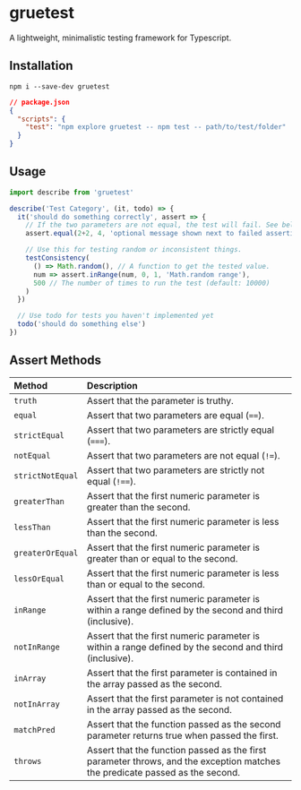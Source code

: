 # gruetest

A lightweight, minimalistic testing framework for Typescript.

## Installation

```
npm i --save-dev gruetest
```

```json
// package.json
{
  "scripts": {
    "test": "npm explore gruetest -- npm test -- path/to/test/folder"
  }
}
```

## Usage

```js
import describe from 'gruetest'

describe('Test Category', (it, todo) => {
  it('should do something correctly', assert => {
    // If the two parameters are not equal, the test will fail. See below for a full list of assert functions.
    assert.equal(2+2, 4, 'optional message shown next to failed assertions')

    // Use this for testing random or inconsistent things.
    testConsistency(
      () => Math.random(), // A function to get the tested value.
      num => assert.inRange(num, 0, 1, 'Math.random range'),
      500 // The number of times to run the test (default: 10000)
    )
  })

  // Use todo for tests you haven't implemented yet
  todo('should do something else')
})
```

## Assert Methods

| Method | Description
| :-- | :--
| `truth` | Assert that the parameter is truthy.
| `equal` | Assert that two parameters are equal (`==`).
| `strictEqual` | Assert that two parameters are strictly equal (`===`).
| `notEqual` | Assert that two parameters are not equal (`!=`).
| `strictNotEqual` | Assert that two parameters are strictly not equal (`!==`).
| `greaterThan` | Assert that the first numeric parameter is greater than the second.
| `lessThan` | Assert that the first numeric parameter is less than the second.
| `greaterOrEqual` | Assert that the first numeric parameter is greater than or equal to the second.
| `lessOrEqual` | Assert that the first numeric parameter is less than or equal to the second.
| `inRange` | Assert that the first numeric parameter is within a range defined by the second and third (inclusive).
| `notInRange` | Assert that the first numeric parameter is within a range defined by the second and third (inclusive).
| `inArray` | Assert that the first parameter is contained in the array passed as the second.
| `notInArray` | Assert that the first parameter is not contained in the array passed as the second.
| `matchPred` | Assert that the function passed as the second parameter returns true when passed the first.
| `throws` | Assert that the function passed as the first parameter throws, and the exception matches the predicate passed as the second.
